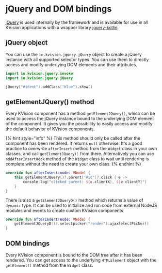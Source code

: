 # jQuery and DOM bindings

[jQuery](https://jquery.com/) is used internally by the framework and is available for use in all KVision applications with a wrapper library [jquery-kotlin](https://github.com/rjaros/jquery-kotlin).

## jQuery object

You can use the `io.kvision.jquery.jQuery` object to create a jQuery instance with all supported selector types. You can use them to directly access and modify underlying DOM elements and their attributes.

```kotlin
import io.kvision.jquery.invoke
import io.kvision.jquery.jQuery

jQuery("#ident").addClass("blue").show()
```

## getElementJQuery\(\) method

Every KVision component has a method `getElementJQuery()`, which can be used to access the jQuery instance bound to the underlying DOM element of the component. It gives you the possibility to easily access and modify the default behavior of KVision components.

{% hint style="info" %}
This method should only be called after the component has been rendered. It returns `null` otherwise. It's a good practice to overwrite `afterInsert` method from the `Widget` class in your own classes, and call `getElementJQuery()` from there. Alternatively you can use `addAfterInsertHook` method of the `Widget` class to wait until rendering is complete without the need to create your own class.
{% endhint %}

```kotlin
override fun afterInsert(node: VNode) {
    this.getElementJQuery()?.parent("#id")?.click { e ->
        console.log("clicked parent: ${e.clientX}, ${e.clientY}")
    }
}
```

There is also a `getElementJQueryD()` method which returns a value of `dynamic` type. It can be used to initialize and run code from external NodeJS modules and events to create custom KVision components.

```kotlin
override fun afterInsert(node: VNode) {
    getElementJQueryD()?.selectpicker("render").ajaxSelectPicker()
}
```

## DOM bindings

Every KVision component is bound to the DOM tree after it has been rendered. You can get access to the underlying  `HTMLElement` object with the `getElement()` method from the `Widget` class. 


